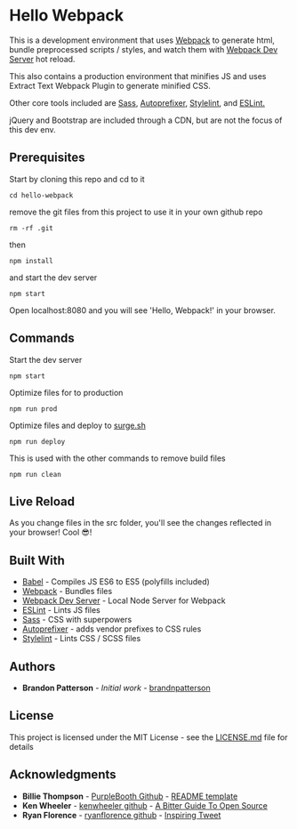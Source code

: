 # Hello Webpack

This is a development environment that uses [Webpack](https://webpack.js.org/) to generate html, bundle preprocessed scripts / styles, and watch them with [Webpack Dev Server](https://github.com/webpack/webpack-dev-server) hot reload.

This also contains a production environment that minifies JS and uses Extract Text Webpack Plugin to generate minified CSS.

Other core tools included are [Sass](https://sass-lang.com/), [Autoprefixer](https://github.com/postcss/autoprefixer), [Stylelint](https://stylelint.io/), and [ESLint.](https://eslint.org/)

jQuery and Bootstrap are included through a CDN, but are not the focus of this dev env.


## Prerequisites

Start by cloning this repo and cd to it

```
cd hello-webpack
```

remove the git files from this project to use it in your own github repo
```
rm -rf .git
```

then
```
npm install
```
and start the dev server
```
npm start
```

Open localhost:8080 and you will see 'Hello, Webpack!' in your browser.

## Commands

Start the dev server
```
npm start
```

Optimize files for to production
```
npm run prod
```

Optimize files and deploy to [surge.sh](https://surge.sh/)
```
npm run deploy
```

This is used with the other commands to remove build files
```
npm run clean
```

## Live Reload

As you change files in the src folder, you'll see the changes reflected in your browser! Cool 😎!

## Built With

* [Babel](https://babeljs.io/) - Compiles JS ES6 to ES5 (polyfills included)
* [Webpack](https://webpack.js.org/) - Bundles files
* [Webpack Dev Server](https://github.com/webpack/webpack-dev-server) - Local Node Server for Webpack
* [ESLint](https://eslint.org/) - Lints JS files
* [Sass](https://sass-lang.com/) - CSS with superpowers
* [Autoprefixer](https://github.com/postcss/autoprefixer) - adds vendor prefixes to CSS rules
* [Stylelint](https://stylelint.io/) - Lints CSS / SCSS files

## Authors

* **Brandon Patterson** - *Initial work* - [brandnpatterson](https://github.com/brandnpatterson)

## License

This project is licensed under the MIT License - see the [LICENSE.md](LICENSE.md) file for details

## Acknowledgments

* **Billie Thompson** - [PurpleBooth Github](https://github.com/PurpleBooth) - [README template](https://gist.github.com/PurpleBooth/109311bb0361f32d87a2)
* **Ken Wheeler** - [kenwheeler github](https://github.com/kenwheeler) - [A Bitter Guide To Open Source](https://medium.com/@ken_wheeler/a-bitter-guide-to-open-source-a8e3b6a3c1c4)
* **Ryan Florence** - [ryanflorence github](https://github.com/ryanflorence) - [Inspiring Tweet](https://twitter.com/ryanflorence/status/999455165240393728)
